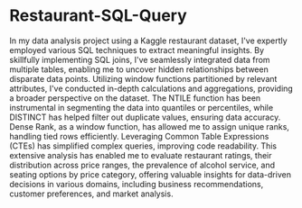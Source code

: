 # Restaurant-SQL-Query
In my data analysis project using a Kaggle restaurant dataset, I've expertly employed various SQL techniques to extract meaningful insights. By skillfully implementing SQL joins, I've seamlessly integrated data from multiple tables, enabling me to uncover hidden relationships between disparate data points. Utilizing window functions partitioned by relevant attributes, I've conducted in-depth calculations and aggregations, providing a broader perspective on the dataset. The NTILE function has been instrumental in segmenting the data into quantiles or percentiles, while DISTINCT has helped filter out duplicate values, ensuring data accuracy. Dense Rank, as a window function, has allowed me to assign unique ranks, handling tied rows efficiently. Leveraging Common Table Expressions (CTEs) has simplified complex queries, improving code readability. This extensive analysis has enabled me to evaluate restaurant ratings, their distribution across price ranges, the prevalence of alcohol service, and seating options by price category, offering valuable insights for data-driven decisions in various domains, including business recommendations, customer preferences, and market analysis.
